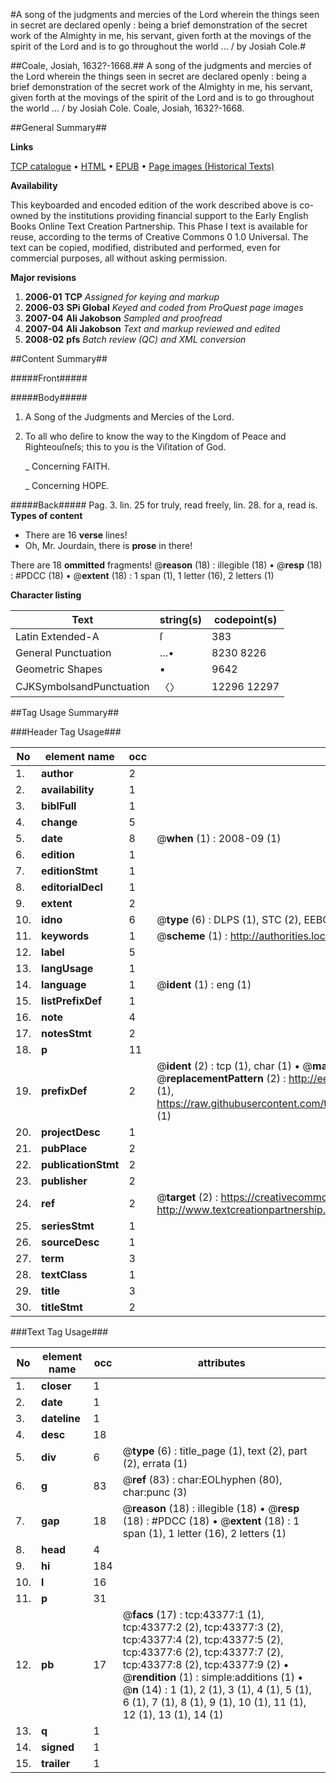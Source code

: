 #A song of the judgments and mercies of the Lord wherein the things seen in secret are declared openly : being a brief demonstration of the secret work of the Almighty in me, his servant, given forth at the movings of the spirit of the Lord and is to go throughout the world ... / by Josiah Cole.#

##Coale, Josiah, 1632?-1668.##
A song of the judgments and mercies of the Lord wherein the things seen in secret are declared openly : being a brief demonstration of the secret work of the Almighty in me, his servant, given forth at the movings of the spirit of the Lord and is to go throughout the world ... / by Josiah Cole.
Coale, Josiah, 1632?-1668.

##General Summary##

**Links**

[TCP catalogue](http://www.ota.ox.ac.uk/tcp/)  • 
[HTML](http://tei.it.ox.ac.uk/tcp/Texts-HTML/free/A33/A33503.html)  • 
[EPUB](http://tei.it.ox.ac.uk/tcp/Texts-EPUB/free/A33/A33503.epub) • 
[Page images (Historical Texts)](https://data.historicaltexts.jisc.ac.uk/view?pubId=eebo-09514942e&pageId=eebo-09514942e-43377-1)

**Availability**

This keyboarded and encoded edition of the
	       work described above is co-owned by the institutions
	       providing financial support to the Early English Books
	       Online Text Creation Partnership. This Phase I text is
	       available for reuse, according to the terms of Creative
	       Commons 0 1.0 Universal. The text can be copied,
	       modified, distributed and performed, even for
	       commercial purposes, all without asking permission.

**Major revisions**

1. __2006-01__ __TCP__ *Assigned for keying and markup*
1. __2006-03__ __SPi Global__ *Keyed and coded from ProQuest page images*
1. __2007-04__ __Ali Jakobson__ *Sampled and proofread*
1. __2007-04__ __Ali Jakobson__ *Text and markup reviewed and edited*
1. __2008-02__ __pfs__ *Batch review (QC) and XML conversion*

##Content Summary##

#####Front#####

#####Body#####

1. A Song of the Judgments and Mercies of the Lord.

1. To all who deſire to know the way to the Kingdom of Peace and Righteouſneſs; this to you is the Viſitation of God.

    _ Concerning FAITH.

    _ Concerning HOPE.

#####Back#####
Pag. 3. lin. 25 for truly, read freely, lin. 28. for a, read is.
**Types of content**

  * There are 16 **verse** lines!
  * Oh, Mr. Jourdain, there is **prose** in there!

There are 18 **ommitted** fragments! 
 @__reason__ (18) : illegible (18)  •  @__resp__ (18) : #PDCC (18)  •  @__extent__ (18) : 1 span (1), 1 letter (16), 2 letters (1)

**Character listing**


|Text|string(s)|codepoint(s)|
|---|---|---|
|Latin Extended-A|ſ|383|
|General Punctuation|…•|8230 8226|
|Geometric Shapes|▪|9642|
|CJKSymbolsandPunctuation|〈〉|12296 12297|

##Tag Usage Summary##

###Header Tag Usage###

|No|element name|occ|attributes|
|---|---|---|---|
|1.|__author__|2||
|2.|__availability__|1||
|3.|__biblFull__|1||
|4.|__change__|5||
|5.|__date__|8| @__when__ (1) : 2008-09 (1)|
|6.|__edition__|1||
|7.|__editionStmt__|1||
|8.|__editorialDecl__|1||
|9.|__extent__|2||
|10.|__idno__|6| @__type__ (6) : DLPS (1), STC (2), EEBO-CITATION (1), OCLC (1), VID (1)|
|11.|__keywords__|1| @__scheme__ (1) : http://authorities.loc.gov/ (1)|
|12.|__label__|5||
|13.|__langUsage__|1||
|14.|__language__|1| @__ident__ (1) : eng (1)|
|15.|__listPrefixDef__|1||
|16.|__note__|4||
|17.|__notesStmt__|2||
|18.|__p__|11||
|19.|__prefixDef__|2| @__ident__ (2) : tcp (1), char (1)  •  @__matchPattern__ (2) : ([0-9\-]+):([0-9IVX]+) (1), (.+) (1)  •  @__replacementPattern__ (2) : http://eebo.chadwyck.com/downloadtiff?vid=$1&page=$2 (1), https://raw.githubusercontent.com/textcreationpartnership/Texts/master/tcpchars.xml#$1 (1)|
|20.|__projectDesc__|1||
|21.|__pubPlace__|2||
|22.|__publicationStmt__|2||
|23.|__publisher__|2||
|24.|__ref__|2| @__target__ (2) : https://creativecommons.org/publicdomain/zero/1.0/ (1), http://www.textcreationpartnership.org/docs/. (1)|
|25.|__seriesStmt__|1||
|26.|__sourceDesc__|1||
|27.|__term__|3||
|28.|__textClass__|1||
|29.|__title__|3||
|30.|__titleStmt__|2||


###Text Tag Usage###

|No|element name|occ|attributes|
|---|---|---|---|
|1.|__closer__|1||
|2.|__date__|1||
|3.|__dateline__|1||
|4.|__desc__|18||
|5.|__div__|6| @__type__ (6) : title_page (1), text (2), part (2), errata (1)|
|6.|__g__|83| @__ref__ (83) : char:EOLhyphen (80), char:punc (3)|
|7.|__gap__|18| @__reason__ (18) : illegible (18)  •  @__resp__ (18) : #PDCC (18)  •  @__extent__ (18) : 1 span (1), 1 letter (16), 2 letters (1)|
|8.|__head__|4||
|9.|__hi__|184||
|10.|__l__|16||
|11.|__p__|31||
|12.|__pb__|17| @__facs__ (17) : tcp:43377:1 (1), tcp:43377:2 (2), tcp:43377:3 (2), tcp:43377:4 (2), tcp:43377:5 (2), tcp:43377:6 (2), tcp:43377:7 (2), tcp:43377:8 (2), tcp:43377:9 (2)  •  @__rendition__ (1) : simple:additions (1)  •  @__n__ (14) : 1 (1), 2 (1), 3 (1), 4 (1), 5 (1), 6 (1), 7 (1), 8 (1), 9 (1), 10 (1), 11 (1), 12 (1), 13 (1), 14 (1)|
|13.|__q__|1||
|14.|__signed__|1||
|15.|__trailer__|1||
